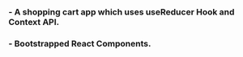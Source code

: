 ### - A shopping cart app which uses useReducer Hook and Context API.
### - Bootstrapped React Components.